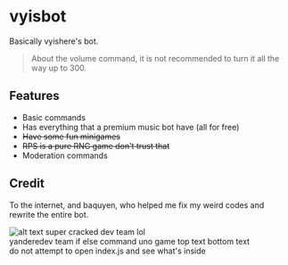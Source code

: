 # vyisbot

Basically vyishere's bot.

> About the volume command, it is not recommended to turn it all the way up to 300.

## Features

* Basic commands
* Has everything that a premium music bot have (all for free)
* ~~Have some fun minigames~~
* ~~RPS is a pure RNG game don't trust that~~
* Moderation commands

## Credit

To the internet, and baquyen, who helped me fix my weird codes and rewrite the entire bot.

![alt text](https://cdn.discordapp.com/attachments/887140495963357257/888444242840662056/unknown.png)
super cracked dev team lol <br />
yanderedev team if else command uno game top text bottom text <br />
do not attempt to open index.js and see what's inside
